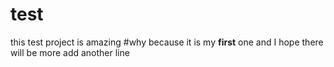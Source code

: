 # test
this test project is amazing 
#why 
because it is my **first** one and I hope there will be more
add another line 